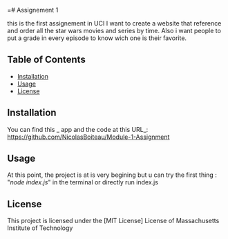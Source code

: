 =# Assignement 1 

this is the first assignement in UCI
I want to create a website that reference and order all the star wars movies and series by time.
Also i want people to put a grade in every episode to know wich one is their favorite.

## Table of Contents

- [Installation](#installation)
- [Usage](#usage)
- [License](#license)

## Installation

You can find  this _ app and the code at this URL_: https://github.com/NicolasBoiteau/Module-1-Assignment

## Usage

At this point, the project is at is very begining but u can try the first thing :
"*node index.js*" 
in the terminal or directly run index.js

## License

This project is licensed under the [MIT License]
License of Massachusetts Institute of Technology
